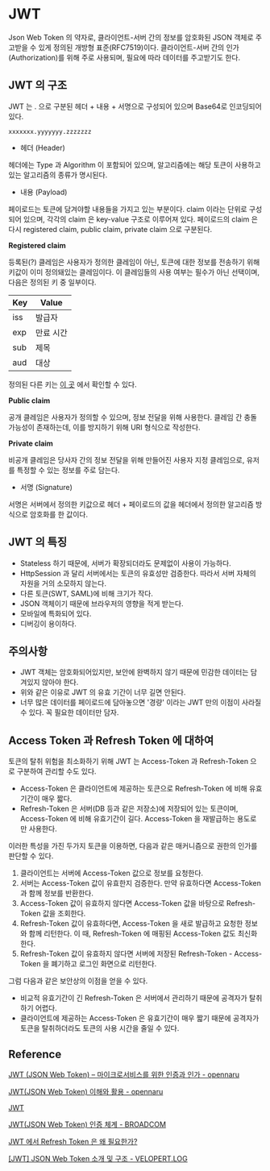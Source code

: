 # JWT

Json Web Token 의 약자로, 클라이언트-서버 간의 정보를 암호화된 JSON 객체로 주고받을 수 있게 정의된 개방형 표준(RFC7519)이다.
클라이언트-서버 간의 인가(Authorization)를 위해 주로 사용되며, 필요에 따라 데이터를 주고받기도 한다.

## JWT 의 구조

JWT 는 . 으로 구분된 헤더 + 내용 + 서명으로 구성되어 있으며 Base64로 인코딩되어 있다.

```
xxxxxxx.yyyyyyy.zzzzzzz
```

- 헤더 (Header)

헤더에는 Type 과 Algorithm 이 포함되어 있으며, 알고리즘에는 해당 토큰이 사용하고 있는 알고리즘의 종류가 명시된다.

- 내용 (Payload)

페이로드는 토큰에 담겨야할 내용들을 가지고 있는 부분이다. 
claim 이라는 단위로 구성되어 있으며, 각각의 claim 은 key-value 구조로 이루어져 있다. 
페이로드의 claim 은 다시 registered claim, public claim, private claim 으로 구분된다.

**Registered claim**

등록된(?) 클레임은 사용자가 정의한 클레임이 아닌, 토큰에 대한 정보를 전송하기 위해 키값이 이미 정의돼있는 클레임이다.
이 클레임들의 사용 여부는 필수가 아닌 선택이며, 다음은 정의된 키 중 일부이다.

| Key | Value |
|-----|-------|
| iss | 발급자   |
| exp | 만료 시간 |
| sub | 제목    |
| aud | 대상    |

정의된 다른 키는 [이 곳](https://datatracker.ietf.org/doc/html/rfc7519#section-4.1) 에서 확인할 수 있다.

**Public claim**

공개 클레임은 사용자가 정의할 수 있으며, 정보 전달을 위해 사용한다. 클레임 간 충돌 가능성이 존재하는데, 이를 방지하기 위해 URI 형식으로 작성한다.

**Private claim**

비공개 클레임은 당사자 간의 정보 전달을 위해 만들어진 사용자 지정 클레임으로, 유저를 특정할 수 있는 정보를 주로 담는다.



- 서명 (Signature)

서명은 서버에서 정의한 키값으로 헤더 + 페이로드의 값을 헤더에서 정의한 알고리즘 방식으로 암호화를 한 값이다.

## JWT 의 특징

- Stateless 하기 때문에, 서버가 확장되더라도 문제없이 사용이 가능하다.
- HttpSession 과 달리 서버에서는 토큰의 유효성만 검증한다. 따라서 서버 자체의 자원을 거의 소모하지 않는다. 
- 다른 토큰(SWT, SAML)에 비해 크기가 작다.
- JSON 객체이기 때문에 브라우저의 영향을 적게 받는다.
- 모바일에 특화되어 있다.
- 디버깅이 용이하다.

## 주의사항

- JWT 객체는 암호화되어있지만, 보안에 완벽하지 않기 때문에 민감한 데이터는 담겨있지 않아야 한다.
- 위와 같은 이유로 JWT 의 유효 기간이 너무 길면 안된다.
- 너무 많은 데이터를 페이로드에 담아놓으면 '경량' 이라는 JWT 만의 이점이 사라질 수 있다. 꼭 필요한 데이터만 담자.


## Access Token 과 Refresh Token 에 대하여

토큰의 탈취 위험을 최소화하기 위해 JWT 는 Access-Token 과 Refresh-Token 으로 구분하여 관리할 수도 있다.

- Access-Token 은 클라이언트에 제공하는 토큰으로 Refresh-Token 에 비해 유효기간이 매우 짧다.
- Refresh-Token 은 서버(DB 등과 같은 저장소)에 저장되어 있는 토큰이며, Access-Token 에 비해 유효기간이 길다. Access-Token 을 재발급하는 용도로만 사용한다.

이러한 특성을 가진 두가지 토큰을 이용하면, 다음과 같은 매커니즘으로 권한의 인가를 판단할 수 있다.

1. 클라이언트는 서버에 Access-Token 값으로 정보를 요청한다.
2. 서버는 Access-Token 값이 유효한지 검증한다. 만약 유효하다면 Access-Token 과 함께 정보를 반환한다.
3. Access-Token 값이 유효하지 않다면 Access-Token 값을 바탕으로 Refresh-Token 값을 조회한다.
4. Refresh-Token 값이 유효하다면, Access-Token 을 새로 발급하고 요청한 정보와 함께 리턴한다. 이 때, Refresh-Token 에 매핑된 Access-Token 값도 최신화한다.
5. Refresh-Token 값이 유효하지 않다면 서버에 저장된 Refresh-Token - Access-Token 을 폐기하고 로그인 화면으로 리턴한다.

그럼 다음과 같은 보안상의 이점을 얻을 수 있다.

- 비교적 유효기간이 긴 Refresh-Token 은 서버에서 관리하기 때문에 공격자가 탈취하기 어렵다.
- 클라이언트에 제공하는 Access-Token 은 유효기간이 매우 짧기 때문에 공격자가 토큰을 탈취하더라도 토큰의 사용 시간을 줄일 수 있다.



## Reference

[JWT (JSON Web Token) – 마이크로서비스를 위한 인증과 인가 - opennaru](http://www.opennaru.com/opennaru-blog/jwt-json-web-token-with-microservice/)

[JWT(JSON Web Token) 이해와 활용 - opennaru](http://www.opennaru.com/opennaru-blog/jwt-json-web-token/)

[JWT](https://jwt.io/introduction)

[JWT(JSON Web Token) 인증 체계 - BROADCOM](https://techdocs.broadcom.com/kr/ko/symantec-security-software/identity-security/siteminder/12-8/464989729/464989730/464989742/464989775.html)

[JWT 에서 Refresh Token 은 왜 필요한가?](https://velog.io/@park2348190/JWT%EC%97%90%EC%84%9C-Refresh-Token%EC%9D%80-%EC%99%9C-%ED%95%84%EC%9A%94%ED%95%9C%EA%B0%80)

[[JWT] JSON Web Token 소개 및 구조 - VELOPERT.LOG](https://velopert.com/2389)